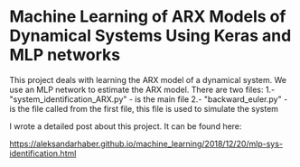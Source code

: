 # Machine Learning of ARX Models of Dynamical Systems Using Keras and MLP networks

This project deals with learning the ARX model of a dynamical system. We use an MLP network to estimate the ARX model. 
There are two files: 
 1.- "system_identification_ARX.py" - is the main file
 2.- "backward_euler.py" - is the file called from the first file, this file is used to simulate the system
 

I wrote a detailed post about this project. It can be found here:

https://aleksandarhaber.github.io/machine_learning/2018/12/20/mlp-sys-identification.html